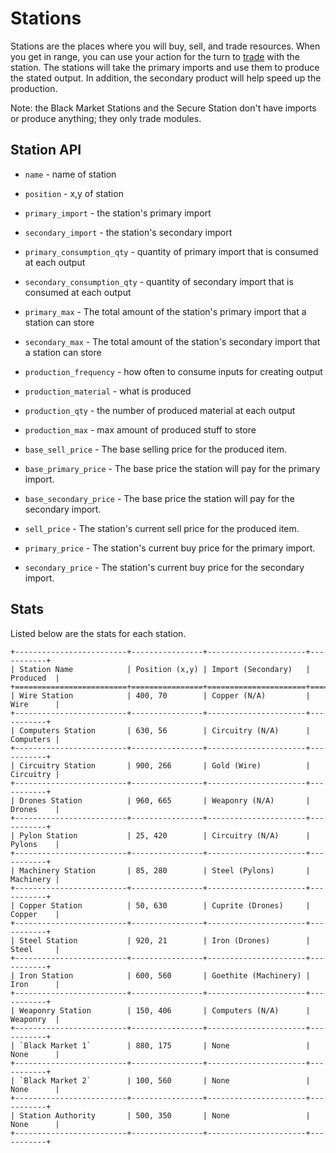 # Stations

Stations are the places where you will buy, sell, and trade resources. When you get in range, you can 
use your action for the turn to [trade](trading.html) with the station.
The stations will take the primary imports and use them to produce the stated output.
In addition, the secondary product will help speed up the production.

Note: the Black Market Stations and the Secure Station don't have imports or produce anything; they only trade modules.

[](_static/simple_station.png)
## Station API

- `name` - name of station
- `position` - x,y of station

- `primary_import` - the station's primary import
- `secondary_import` - the station's secondary import
- `primary_consumption_qty` - quantity of primary import that is consumed at each output
- `secondary_consumption_qty` - quantity of secondary import that is consumed at each output
- `primary_max` - The total amount of the station's primary import that a station can store
- `secondary_max` - The total amount of the station's secondary import that a station can store

- `production_frequency` - how often to consume inputs for creating output
- `production_material` - what is produced
- `production_qty` - the number of produced material at each output
- `production_max` - max amount of produced stuff to store

- `base_sell_price` - The base selling price for the produced item.
- `base_primary_price` - The base price the station will pay for the primary import.
- `base_secondary_price` - The base price the station will pay for the secondary import.

- `sell_price` - The station's current sell price for the produced item.
- `primary_price` - The station's current buy price for the primary import.
- `secondary_price` - The station's current buy price for the secondary import.

## Stats

Listed below are the stats for each station.
```
+-------------------------+----------------+----------------------+-----------+
| Station Name            | Position (x,y) | Import (Secondary)   | Produced  |
+=========================+================+======================+===========+
| Wire Station            | 400, 70        | Copper (N/A)         | Wire      |
+-------------------------+----------------+----------------------+-----------+
| Computers Station       | 630, 56        | Circuitry (N/A)      | Computers | 
+-------------------------+----------------+----------------------+-----------+
| Circuitry Station       | 900, 266       | Gold (Wire)          | Circuitry | 
+-------------------------+----------------+----------------------+-----------+
| Drones Station          | 960, 665       | Weaponry (N/A)       | Drones    |
+-------------------------+----------------+----------------------+-----------+
| Pylon Station           | 25, 420        | Circuitry (N/A)      | Pylons    | 
+-------------------------+----------------+----------------------+-----------+
| Machinery Station       | 85, 280        | Steel (Pylons)       | Machinery | 
+-------------------------+----------------+----------------------+-----------+
| Copper Station          | 50, 630        | Cuprite (Drones)     | Copper    |
+-------------------------+----------------+----------------------+-----------+
| Steel Station           | 920, 21        | Iron (Drones)        | Steel     |
+-------------------------+----------------+----------------------+-----------+
| Iron Station            | 600, 560       | Goethite (Machinery) | Iron      | 
+-------------------------+----------------+----------------------+-----------+
| Weaponry Station        | 150, 406       | Computers (N/A)      | Weaponry  | 
+-------------------------+----------------+----------------------+-----------+
| `Black Market 1`        | 880, 175       | None                 | None      | 
+-------------------------+----------------+----------------------+-----------+
| `Black Market 2`        | 100, 560       | None                 | None      | 
+-------------------------+----------------+----------------------+-----------+
| Station Authority       | 500, 350       | None                 | None      |
+-------------------------+----------------+----------------------+-----------+
```
